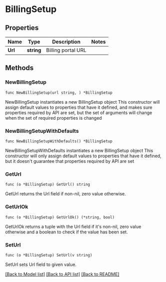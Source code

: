 # BillingSetup

## Properties

Name | Type | Description | Notes
------------ | ------------- | ------------- | -------------
**Url** | **string** | Billing portal URL |

## Methods

### NewBillingSetup

`func NewBillingSetup(url string, ) *BillingSetup`

NewBillingSetup instantiates a new BillingSetup object
This constructor will assign default values to properties that have it defined,
and makes sure properties required by API are set, but the set of arguments
will change when the set of required properties is changed

### NewBillingSetupWithDefaults

`func NewBillingSetupWithDefaults() *BillingSetup`

NewBillingSetupWithDefaults instantiates a new BillingSetup object
This constructor will only assign default values to properties that have it defined,
but it doesn't guarantee that properties required by API are set

### GetUrl

`func (o *BillingSetup) GetUrl() string`

GetUrl returns the Url field if non-nil, zero value otherwise.

### GetUrlOk

`func (o *BillingSetup) GetUrlOk() (*string, bool)`

GetUrlOk returns a tuple with the Url field if it's non-nil, zero value otherwise
and a boolean to check if the value has been set.

### SetUrl

`func (o *BillingSetup) SetUrl(v string)`

SetUrl sets Url field to given value.



[[Back to Model list]](../README.md#documentation-for-models) [[Back to API list]](../README.md#documentation-for-api-endpoints) [[Back to README]](../README.md)
